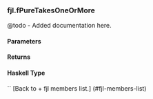 ### fjl.fPureTakesOneOrMore
@todo - Added documentation here.

#### Parameters

#### Returns
 
#### Haskell Type
``
[Back to  + fjl members list.]
(#fjl-members-list)
